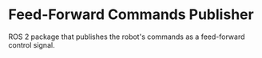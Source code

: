 # Feed-Forward Commands Publisher

ROS 2 package that publishes the robot's commands as a feed-forward control signal.